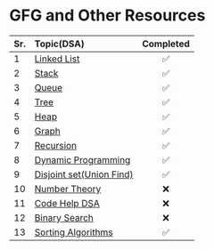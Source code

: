 # GFG and Other Resources

| Sr. | Topic(DSA)                                              | Completed |
| --- | :------------------------------------------------------ | :-------: |
| 1   | [Linked List](./linked_list)                            |    ✅     |
| 2   | [Stack](./stack)                                        |    ✅     |
| 3   | [Queue](./queue)                                        |    ✅     |
| 4   | [Tree](./tree)                                          |    ✅     |
| 5   | [Heap](./heap)                                          |    ✅     |
| 6   | [Graph](./graph)                                        |    ✅     |
| 7   | [Recursion](./recursion)                                |    ✅     |
| 8   | [Dynamic Programming](./Dynamic_Programming)            |    ✅     |
| 9   | [Disjoint set(Union Find)](./Disjoint_Set_Union/DSU.md) |    ✅     |
| 10  | [Number Theory](./Number_Theory)                        |    ❌     |
| 11  | [Code Help DSA](./codeHelpDsa)                          |    ❌     |
| 12  | [Binary Search](./Binary_search)                        |    ❌     |
| 13  | [Sorting Algorithms](./Sorting_Algorithms)              |    ✅     |
